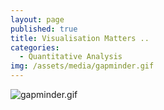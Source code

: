 ```yaml
---
layout: page
published: true
title: Visualisation Matters ..
categories:
  - Quantitative Analysis
img: /assets/media/gapminder.gif
---
```



![gapminder.gif]({{site.baseurl}}/assets/media/gapminder.gif)


